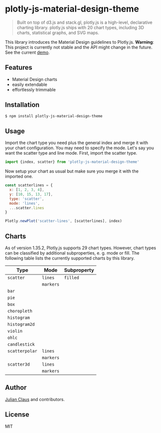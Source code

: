 # plotly-js-material-design-theme

> Built on top of d3.js and stack.gl, plotly.js is a high-level, declarative charting library. plotly.js ships with 20 
chart types, including 3D charts, statistical graphs, and SVG maps. 

This library introduces the Material Design guidelines to Plotly.js. **Warning**: This project is currently not stable 
and the API might change in the future. See the current 
[demo](https://ndabap.github.io/plotly-js-material-design-theme/).

## Features

- Material Design charts
- easily extendable
- effortlessly trimmable

## Installation

```bash
$ npm install plotly-js-material-design-theme 
```

## Usage

Import the chart type you need plus the general index and merge it with your chart configuration. You may need to 
specify the mode. Let's say you want the scatter type and line mode. First, import the scatter type.

```js
import {index, scatter} from 'plotly-js-material-design-theme'
```

Now setup your chart as usual but make sure you merge it with the imported one.

```js
const scatterlines = {
  x: [1, 2, 3, 4],
  y: [10, 15, 13, 17],
  type: 'scatter',
  mode: 'lines',
  ...scatter.lines
}

Plotly.newPlot('scatter-lines', [scatterlines], index)
```

## Charts

As of version 1.35.2, Plotly.js supports 29 chart types. However, chart types can be classified by additional 
subproperties, e. g. mode or fill. The following table lists the currently supported charts by this library.

| Type            | Mode        | Subproperty |
|-----------------|-------------|-------------|
| `scatter`       | `lines`     | `filled`    |
|                 | `markers`   |             |
| `bar`           |             |             |
| `pie`           |             |             |
| `box`           |             |             |
| `choropleth`    |             |             |
| `histogram`     |             |             |
| `histogram2d`   |             |             |
| `violin`        |             |             |
| `ohlc`          |             |             |
| `candlestick`   |             |             |
| `scatterpolar`  | `lines`     |             |
|                 | `markers`   |             |
| `scatter3d`     | `lines`     |             |
|                 | `markers`   |             |

## Author

[Julian Claus](https://www.julian-claus.de) and contributors.

## License

MIT
